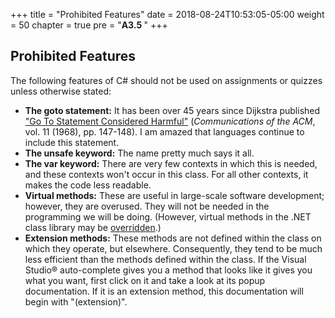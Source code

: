 +++
title = "Prohibited Features"
date = 2018-08-24T10:53:05-05:00
weight = 50
chapter = true
pre = "<b>A3.5 </b>"
+++

## Prohibited Features

The following features of C\# should not be used on assignments or quizzes unless otherwise stated:

- **The goto statement:** It has been over 45 years since Dijkstra published ["Go To Statement Considered Harmful"](http://www.cs.utexas.edu/users/EWD/ewd02xx/EWD215.PDF) (*Communications of the ACM*, vol. 11 (1968), pp. 147-148). I am
amazed that languages continue to include this statement.
- **The unsafe keyword:** The name pretty much says it all.
- **The var keyword:** There are very few contexts in which this is needed, and these contexts won't occur in this class. For all other contexts, it makes the code less readable.
- **Virtual methods:** These are useful in large-scale software development; however, they are overused. They will not be needed in the programming we will be doing. (However, virtual methods in the .NET class library may be [overridden](/~rhowell/DataStructures/redirect/method-overriding).)
- **Extension methods:** These methods are not defined within the class on which they operate, but elsewhere. Consequently, they tend to be much less efficient than the methods defined within the class. If the Visual Studio® auto-complete gives you a method that looks like it gives you what you want, first click on it and take a look at its popup documentation. If it is an extension method, this documentation will begin with "(extension)".
